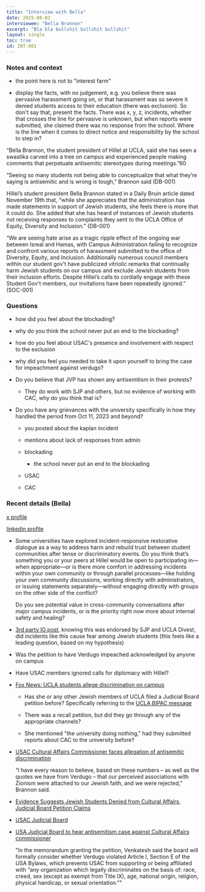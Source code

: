 ```yaml
---
title: "Interview with Bella"
date: 2025-08-02
interviewee: "Bella Brannon"
excerpt: "Bla bla bullshit bullshit bullshit"
layout: single
toc: true
id: INT-001
---
```



### Notes and context

- the point here is not to "interest farm"

- display the facts, with no judgement, e.g. you believe there was pervasive harassment going on, or that harassment was so severe it denied students access to their education (there was exclusion). So don't say that, present the facts. There was x, y, z, incidents, whether that crosses the line for pervasive is unknown, but when reports were submitted, she claimed there was no response from the school. Where is the line when it comes to direct notice and responsibility by the school to step in? 


“Bella Brannon, the student president of Hillel at UCLA, said she has seen a swastika carved into a tree on campus and experienced people making comments that perpetuate antisemitic stereotypes during meetings.”60

“Seeing so many students not being able to conceptualize that what they’re saying is antisemitic and is wrong is tough,” Brannon said (DB-001)


Hillel’s student president Bella Brannon stated in a Daily Bruin article dated November 19th that, “while she appreciates that the administration has made statements in support of Jewish students, she feels there is more that it could do. She added that she has heard of instances of Jewish students not receiving responses to complaints they sent to the UCLA Office of Equity, Diversity and Inclusion.” (DB-001)


“We are seeing hate arise as a tragic ripple effect of the ongoing war between Isreal and Hamas, with Campus Administration failing to recognize and confront various reports of harassment submitted to the office of Diversity, Equity, and Inclusion. Additionally numerous council members within our student gov’t have publicized vitriolic remarks that continually harm Jewish students on our campus and exclude Jewish students from their inclusion efforts. Despite Hillel’s calls to cordially engage with these Student Gov’t members, our invitations have been repeatedly ignored.” (SOC-001)








### Questions 

- how did you feel about the blockading? 

- why do you think the school never put an end to the blockading? 

- how do you feel about USAC's presence and involvement with respect to the exclusion 

- why did you feel you needed to take it upon yourself to bring the case for impeachment against verdugo? 

- Do you believe that JVP has shown any antisemitism in their protests? 

    - They do work with SJP and others, but no evidence of working with CAC, why do you think that is? 

- Do you have any grievances with the university specifically in how they handled the period from Oct 11, 2023 and beyond? 

    - you posted about the kaplan incident

    - mentions about lack of responses from admin

    - blockading

        - the school never put an end to the blockading 

    - USAC

    - CAC 




























### Recent details (Bella)

[x profile](https://x.com/belllabrannon)

[linkedin profile](https://www.linkedin.com/in/bella-brannon-11108a218/)

- Some universities have explored incident-responsive restorative dialogue as a way to address harm and rebuild trust between student communities after tense or discriminatory events. Do you think that’s something you or your peers at Hillel would be open to participating in—when appropriate—or is there more comfort in addressing incidents within your own community or through parallel processes—like holding your own community discussions, working directly with administrators, or issuing statements separately—without engaging directly with groups on the other side of the conflict?

    Do you see potential value in cross-community conversations after major campus incidents, or is the priority right now more about internal safety and healing?

- [3rd party IG post](https://www.instagram.com/reel/C4yVx9crpDa/), knowing this was endorsed by SJP and UCLA Divest, did incidents like this cause fear among Jewish students (this feels like a leading question, based on my hypothesis)

- Was the petition to have Verdugo impeached acknowledged by anyone on campus

- Have USAC members ignored calls for diplomacy with Hillel? 

- [Fox News: UCLA students allege discrimination on campus](https://noticias.foxnews.com/video/6365452331112)

    - Has she or any other Jewish members of UCLA filed a Judicial Board petition before? Specifically referring to the [UCLA BIPAC message](https://www.instagram.com/p/C3a68r6uAHC/?igsh=ZWMyNDBlOTQyNg%3D%3D&img_index=3)

    - There was a recall petition, but did they go through any of the appropriate channels? 

    - She mentioned "the university doing nothing," had they submitted reports about CAC to the university before? 

- [USAC Cultural Affairs Commissioner faces allegation of antisemitic discrimination](https://dailybruin.com/2024/11/29/usac-cultural-affairs-commissioner-faces-allegation-of-antisemitic-discrimination)

    “I have every reason to believe, based on these numbers – as well as the quotes we have from Verdugo – that our perceived associations with Zionism were attached to our Jewish faith, and we were rejected,” Brannon said.

- [Evidence Suggests Jewish Students Denied from Cultural Affairs, Judicial Board Petition Claims](https://haam.org/evidence-suggests-jewish-students-denied-from-cultural-affairs-judicial-board-petition-claims/)

- [USAC Judicial Board](https://static1.squarespace.com/static/6508fc8793db9d26ceab8952/t/674fef1a6bb1423092cf8e48/1733291803166/Bella+Brannon+Memorandum+.pdf)

- [USA Judicial Board to hear antisemitism case against Cultural Affairs commissioner](https://dailybruin.com/2024/12/03/usa-judicial-board-to-hear-antisemitism-case-against-cultural-affairs-commissioner)

    "In the memorandum granting the petition, Venkatesh said the board will formally consider whether Verdugo violated Article I, Section E of the USA Bylaws, which prevents USAC from supporting or being affiliated with “any organization which legally discriminates on the basis of: race, creed, sex (except as exempt from Title IX), age, national origin, religion, physical handicap, or sexual orientation.”"

